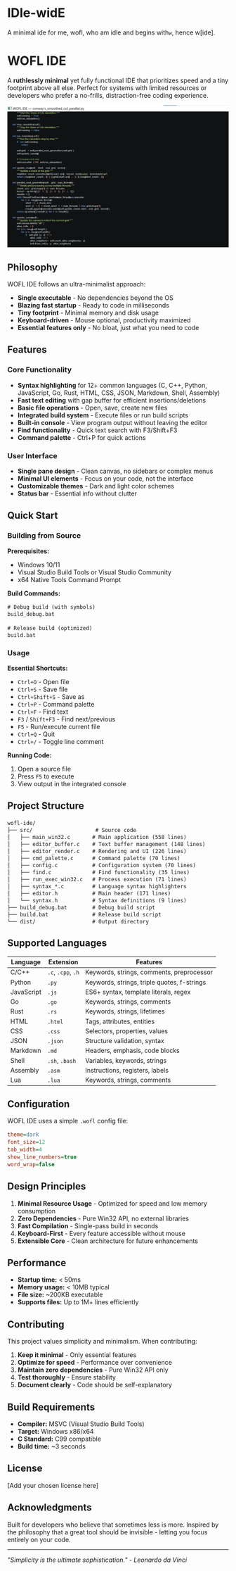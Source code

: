 # IDle-widE
A minimal ide for me, wofl, who am idle and begins with`w`, hence w[ide].

# WOFL IDE

A **ruthlessly minimal** yet fully functional IDE that prioritizes speed and a tiny footprint above all else. Perfect for systems with limited resources or developers who prefer a no-frills, distraction-free coding experience.

![WOFL IDE Screenshot](screenshot.png)

## Philosophy

WOFL IDE follows an ultra-minimalist approach:
- **Single executable** - No dependencies beyond the OS
- **Blazing fast startup** - Ready to code in milliseconds  
- **Tiny footprint** - Minimal memory and disk usage
- **Keyboard-driven** - Mouse optional, productivity maximized
- **Essential features only** - No bloat, just what you need to code

## Features

### Core Functionality
- **Syntax highlighting** for 12+ common languages (C, C++, Python, JavaScript, Go, Rust, HTML, CSS, JSON, Markdown, Shell, Assembly)
- **Fast text editing** with gap buffer for efficient insertions/deletions
- **Basic file operations** - Open, save, create new files
- **Integrated build system** - Execute files or run build scripts
- **Built-in console** - View program output without leaving the editor
- **Find functionality** - Quick text search with F3/Shift+F3
- **Command palette** - Ctrl+P for quick actions

### User Interface
- **Single pane design** - Clean canvas, no sidebars or complex menus
- **Minimal UI elements** - Focus on your code, not the interface
- **Customizable themes** - Dark and light color schemes
- **Status bar** - Essential info without clutter

## Quick Start

### Building from Source

**Prerequisites:**
- Windows 10/11
- Visual Studio Build Tools or Visual Studio Community
- x64 Native Tools Command Prompt

**Build Commands:**
```batch
# Debug build (with symbols)
build_debug.bat

# Release build (optimized)
build.bat
```

### Usage

**Essential Shortcuts:**
- `Ctrl+O` - Open file
- `Ctrl+S` - Save file  
- `Ctrl+Shift+S` - Save as
- `Ctrl+P` - Command palette
- `Ctrl+F` - Find text
- `F3` / `Shift+F3` - Find next/previous
- `F5` - Run/execute current file
- `Ctrl+Q` - Quit
- `Ctrl+/` - Toggle line comment

**Running Code:**
1. Open a source file
2. Press `F5` to execute
3. View output in the integrated console

## Project Structure

```
wofl-ide/
├── src/                    # Source code
│   ├── main_win32.c       # Main application (558 lines)
│   ├── editor_buffer.c    # Text buffer management (148 lines)  
│   ├── editor_render.c    # Rendering and UI (226 lines)
│   ├── cmd_palette.c      # Command palette (70 lines)
│   ├── config.c           # Configuration system (70 lines)
│   ├── find.c             # Find functionality (35 lines)
│   ├── run_exec_win32.c   # Process execution (71 lines)
│   ├── syntax_*.c         # Language syntax highlighters
│   ├── editor.h           # Main header (171 lines)
│   └── syntax.h           # Syntax definitions (9 lines)
├── build_debug.bat        # Debug build script
├── build.bat              # Release build script  
└── dist/                  # Output directory
```

## Supported Languages

| Language | Extension | Features |
|----------|-----------|----------|
| C/C++ | `.c`, `.cpp`, `.h` | Keywords, strings, comments, preprocessor |
| Python | `.py` | Keywords, strings, triple quotes, f-strings |
| JavaScript | `.js` | ES6+ syntax, template literals, regex |
| Go | `.go` | Keywords, strings, comments |
| Rust | `.rs` | Keywords, strings, lifetimes |
| HTML | `.html` | Tags, attributes, entities |
| CSS | `.css` | Selectors, properties, values |
| JSON | `.json` | Structure validation, syntax |
| Markdown | `.md` | Headers, emphasis, code blocks |
| Shell | `.sh`, `.bash` | Variables, keywords, strings |
| Assembly | `.asm` | Instructions, registers, labels |
| Lua | `.lua` | Keywords, strings, comments |

## Configuration

WOFL IDE uses a simple `.wofl` config file:

```ini
theme=dark
font_size=12
tab_width=4
show_line_numbers=true
word_wrap=false
```

## Design Principles

1. **Minimal Resource Usage** - Optimized for speed and low memory consumption
2. **Zero Dependencies** - Pure Win32 API, no external libraries
3. **Fast Compilation** - Single-pass build in seconds
4. **Keyboard-First** - Every feature accessible without mouse
5. **Extensible Core** - Clean architecture for future enhancements

## Performance

- **Startup time:** < 50ms
- **Memory usage:** < 10MB typical
- **File size:** ~200KB executable
- **Supports files:** Up to 1M+ lines efficiently

## Contributing

This project values simplicity and minimalism. When contributing:

1. **Keep it minimal** - Only essential features
2. **Optimize for speed** - Performance over convenience  
3. **Maintain zero dependencies** - Pure Win32 API only
4. **Test thoroughly** - Ensure stability
5. **Document clearly** - Code should be self-explanatory

## Build Requirements

- **Compiler:** MSVC (Visual Studio Build Tools)
- **Target:** Windows x86/x64
- **C Standard:** C99 compatible
- **Build time:** ~3 seconds

## License

[Add your chosen license here]

## Acknowledgments

Built for developers who believe that sometimes less is more. Inspired by the philosophy that a great tool should be invisible - letting you focus entirely on your code.

---

*"Simplicity is the ultimate sophistication." - Leonardo da Vinci*
